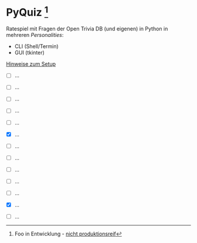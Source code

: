 # PyQuiz <DEV> [^1]
Ratespiel  mit Fragen der Open Trivia DB (und eigenen) in Python in mehreren <i>Personalities</i>:

- CLI (Shell/Termin)
- GUI (tkinter)

[Hinweise zum Setup](doq/setup.md) 


- [ ] ...
- [ ] ...
- [ ] ...
- [ ] ...
- [ ] ...
- [x] ...
- [ ] ...

- [ ] ...
- [ ] ...
- [ ] ...
- [ ] ...
- [x] ...
- [ ] ...







[^1]: Foo in Entwicklung - <u>nicht produktionsreif</u>